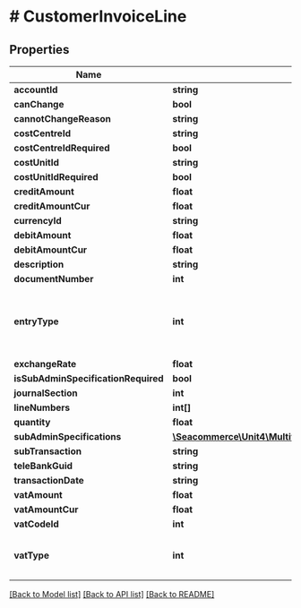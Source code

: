 # # CustomerInvoiceLine

## Properties

Name | Type | Description | Notes
------------ | ------------- | ------------- | -------------
**accountId** | **string** |  | [optional] 
**canChange** | **bool** |  | [optional] 
**cannotChangeReason** | **string** |  | [optional] 
**costCentreId** | **string** |  | [optional] 
**costCentreIdRequired** | **bool** |  | [optional] 
**costUnitId** | **string** |  | [optional] 
**costUnitIdRequired** | **bool** |  | [optional] 
**creditAmount** | **float** |  | [optional] 
**creditAmountCur** | **float** |  | [optional] 
**currencyId** | **string** |  | [optional] 
**debitAmount** | **float** |  | [optional] 
**debitAmountCur** | **float** |  | [optional] 
**description** | **string** |  | [optional] 
**documentNumber** | **int** |  | [optional] 
**entryType** | **int** | 0 &#x3D; BasicEntry 1 &#x3D; CustomerEntry 2 &#x3D; SupplierEntry 3 &#x3D; ProjectEntry 4 &#x3D; FixedAssetEntry 5 &#x3D; InterCompanyEntry 6 &#x3D; UnMatchedBankTransactionsEntry -1 &#x3D; Internal | [optional] 
**exchangeRate** | **float** |  | [optional] 
**isSubAdminSpecificationRequired** | **bool** |  | [optional] 
**journalSection** | **int** |  | [optional] 
**lineNumbers** | **int[]** |  | [optional] 
**quantity** | **float** |  | [optional] 
**subAdminSpecifications** | [**\Seacommerce\Unit4\Multivers\Sdk\Model\SubAdminSpec[]**](SubAdminSpec.md) |  | [optional] 
**subTransaction** | **string** |  | [optional] 
**teleBankGuid** | **string** |  | [optional] 
**transactionDate** | **string** |  | 
**vatAmount** | **float** |  | [optional] 
**vatAmountCur** | **float** |  | [optional] 
**vatCodeId** | **int** |  | [optional] 
**vatType** | **int** | 0 &#x3D; Goods 1 &#x3D; Services 2 &#x3D; Investments 3 &#x3D; NoVat 4 &#x3D; NotApplicable 5 &#x3D; Purchase 6 &#x3D; Sales 7 &#x3D; Empty | [optional] 

[[Back to Model list]](../../README.md#documentation-for-models) [[Back to API list]](../../README.md#documentation-for-api-endpoints) [[Back to README]](../../README.md)


